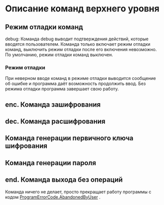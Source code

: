# Описание команд верхнего уровня

## Режим отладки команд
debug:
Команда debug выводит подтверждения действий, которые вводятся пользователем.
Команда только включает режим отладки команд, выключить режим отладки после его включения невозможно. По умолчанию, режим отладки команд выключен.

### Режим отладки
При неверном вводе команд в режиме отладки выводится сообщение об ошибке и программа даёт возможность продолжить ввод. Без режима отладки программа завершает свою работу.

## enc. Команда зашифрования
## dec. Команда расшифрования
## Команда генерации первичного ключа шифрования
## Команда генерации пароля

## end. Команда выхода без операций
Команда ничего не делает, просто прекращает работу программы с кодом [ProgramErrorCode.AbandonedByUser](./../ProgrammErrorCode.cs) .
